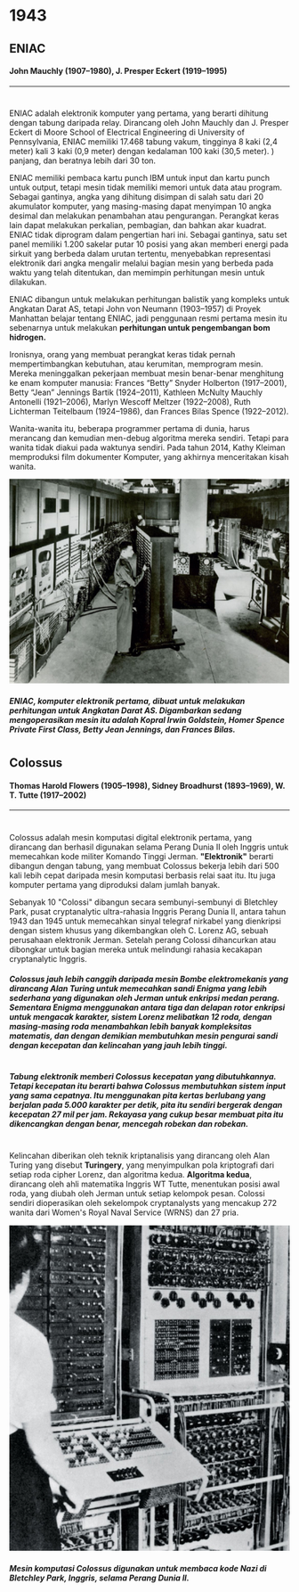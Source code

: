 # 1943

## ENIAC
#### **John Mauchly** (1907–1980), **J. Presper Eckert** (1919–1995)
---

#

ENIAC adalah elektronik komputer yang pertama, yang berarti dihitung dengan tabung daripada relay. Dirancang oleh John Mauchly dan J. Presper Eckert di Moore School of Electrical Engineering di University of Pennsylvania, ENIAC memiliki 17.468 tabung vakum, tingginya 8 kaki (2,4 meter) kali 3 kaki (0,9 meter) dengan kedalaman 100 kaki (30,5 meter). ) panjang, dan beratnya lebih dari 30 ton.

ENIAC memiliki pembaca kartu punch IBM untuk input dan kartu punch untuk output, tetapi mesin tidak memiliki memori untuk data atau program. Sebagai gantinya, angka yang dihitung disimpan di salah satu dari 20 akumulator komputer, yang masing-masing dapat menyimpan 10 angka desimal dan melakukan penambahan atau pengurangan. Perangkat keras lain dapat melakukan perkalian, pembagian, dan bahkan akar kuadrat. ENIAC tidak diprogram dalam pengertian hari ini. Sebagai gantinya, satu set panel memiliki 1.200 sakelar putar 10 posisi yang akan memberi energi pada sirkuit yang berbeda dalam urutan tertentu, menyebabkan representasi elektronik dari angka mengalir melalui bagian mesin yang berbeda pada waktu yang telah ditentukan, dan memimpin perhitungan mesin untuk dilakukan.

ENIAC dibangun untuk melakukan perhitungan balistik yang kompleks untuk Angkatan Darat AS, tetapi John von Neumann (1903–1957) di Proyek Manhattan belajar tentang ENIAC, jadi penggunaan resmi pertama mesin itu sebenarnya untuk melakukan **perhitungan untuk pengembangan bom hidrogen.**

Ironisnya, orang yang membuat perangkat keras tidak pernah mempertimbangkan kebutuhan, atau kerumitan, memprogram mesin. Mereka meninggalkan pekerjaan membuat mesin benar-benar menghitung ke enam komputer manusia: Frances “Betty” Snyder Holberton (1917–2001), Betty “Jean” Jennings Bartik (1924–2011), Kathleen McNulty Mauchly Antonelli (1921–2006), Marlyn Wescoff Meltzer (1922–2008), Ruth Lichterman Teitelbaum (1924–1986), dan Frances Bilas Spence (1922–2012).

Wanita-wanita itu, beberapa programmer pertama di dunia, harus merancang dan kemudian men-debug algoritma mereka sendiri. Tetapi para wanita tidak diakui pada waktunya sendiri. Pada tahun 2014, Kathy Kleiman memproduksi film dokumenter Komputer, yang akhirnya menceritakan kisah wanita.

<img src= ENIAC.png>

##### ENIAC, komputer elektronik pertama, dibuat untuk melakukan perhitungan untuk Angkatan Darat AS. Digambarkan sedang mengoperasikan mesin itu adalah Kopral Irwin Goldstein, Homer Spence Private First Class, Betty Jean Jennings, dan Frances Bilas.

#

## Colossus
#### **Thomas Harold Flowers** (1905–1998), **Sidney Broadhurst** (1893–1969), **W. T. Tutte** (1917–2002)
---

#

Colossus adalah mesin komputasi digital elektronik pertama, yang dirancang dan berhasil digunakan selama Perang Dunia II oleh Inggris untuk memecahkan kode militer Komando Tinggi Jerman. **"Elektronik"** berarti dibangun dengan tabung, yang membuat Colossus bekerja lebih dari 500 kali lebih cepat daripada mesin komputasi berbasis relai saat itu. Itu juga komputer pertama yang diproduksi dalam jumlah banyak.

Sebanyak 10 "Colossi" dibangun secara sembunyi-sembunyi di Bletchley Park, pusat cryptanalytic ultra-rahasia Inggris Perang Dunia II, antara tahun 1943 dan 1945 untuk memecahkan sinyal telegraf nirkabel yang dienkripsi dengan sistem khusus yang dikembangkan oleh C. Lorenz AG, sebuah perusahaan elektronik Jerman. Setelah perang Colossi dihancurkan atau dibongkar untuk bagian mereka untuk melindungi rahasia kecakapan cryptanalytic Inggris.

##### Colossus jauh lebih canggih daripada mesin Bombe elektromekanis yang dirancang Alan Turing untuk memecahkan sandi Enigma yang lebih sederhana yang digunakan oleh Jerman untuk enkripsi medan perang. Sementara Enigma menggunakan antara tiga dan delapan rotor enkripsi untuk mengacak karakter, sistem Lorenz melibatkan 12 roda, dengan masing-masing roda menambahkan lebih banyak kompleksitas matematis, dan dengan demikian membutuhkan mesin pengurai sandi dengan kecepatan dan kelincahan yang jauh lebih tinggi.

#

##### Tabung elektronik memberi Colossus kecepatan yang dibutuhkannya. Tetapi kecepatan itu berarti bahwa Colossus membutuhkan sistem input yang sama cepatnya. Itu menggunakan pita kertas berlubang yang berjalan pada 5.000 karakter per detik, pita itu sendiri bergerak dengan kecepatan 27 mil per jam. Rekayasa yang cukup besar membuat pita itu dikencangkan dengan benar, mencegah robekan dan robekan.

#

Kelincahan diberikan oleh teknik kriptanalisis yang dirancang oleh Alan Turing yang disebut __Turingery__, yang menyimpulkan pola kriptografi dari setiap roda cipher Lorenz, dan algoritma kedua. **Algoritma kedua**, dirancang oleh ahli matematika Inggris WT Tutte, menentukan posisi awal roda, yang diubah oleh Jerman untuk setiap kelompok pesan. Colossi sendiri dioperasikan oleh sekelompok cryptanalysts yang mencakup 272 wanita dari Women's Royal Naval Service (WRNS) dan 27 pria.

<img src = Colossus.png>

##### _Mesin komputasi Colossus digunakan untuk membaca kode Nazi di Bletchley Park, Inggris, selama Perang Dunia II._